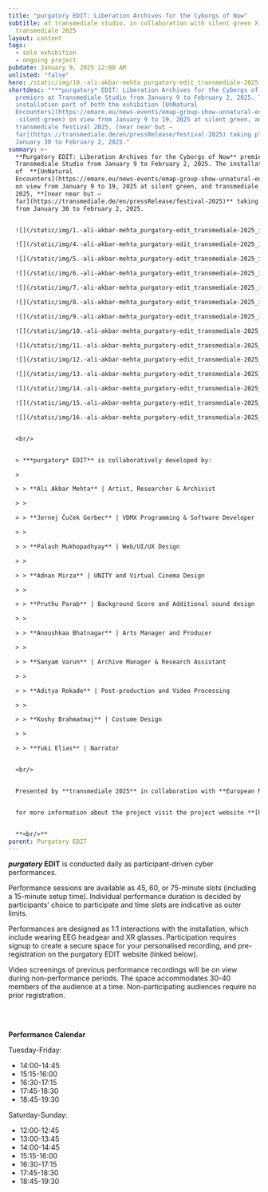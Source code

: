 ```yaml
---
title: "purgatory EDIT: Liberation Archives for the Cyborgs of Now"
subtitle: at transmediale studio, in collaboration with silent green X EMAP X
  transmediale 2025
layout: content
tags:
  - solo exhibition
  - ongoing project
pubdate: January 9, 2025 12:00 AM
unlisted: "false"
hero: /static/img/10.-ali-akbar-mehta_purgatory-edit_transmediale-2025_installation-view-10_-image-by-laura-fiorio_2025.jpg
shortdesc: "***purgatory* EDIT: Liberation Archives for the Cyborgs of Now**
  premiers at Transmediale Studio from January 9 to February 2, 2025. The
  installation part of both the exhibition [UnNatural
  Encounters](https://emare.eu/news-events/emap-group-show-unnatural-encounters\
  -silent-green) on view from January 9 to 19, 2025 at silent green, and
  transmediale festival 2025, [near near but —
  far](https://transmediale.de/en/pressRelease/festival-2025) taking place from
  January 30 to February 2, 2025."
summary: >-
  **Purgatory EDIT: Liberation Archives for the Cyborgs of Now** premiers at
  Transmediale Studio from January 9 to February 2, 2025. The installation part
  of  **[UnNatural
  Encounters](https://emare.eu/news-events/emap-group-show-unnatural-encounters-silent-green)**
  on view from January 9 to 19, 2025 at silent green, and transmediale festival
  2025, **[near near but —
  far](https://transmediale.de/en/pressRelease/festival-2025)** taking place
  from January 30 to February 2, 2025.


  ![](/static/img/1.-ali-akbar-mehta_purgatory-edit_transmediale-2025_installation-view-01_-image-by-laura-fiorio_2025.jpg)

  ![](/static/img/4.-ali-akbar-mehta_purgatory-edit_transmediale-2025_installation-view-04_-image-by-laura-fiorio_2025.jpg)

  ![](/static/img/5.-ali-akbar-mehta_purgatory-edit_transmediale-2025_installation-view-05_-image-by-laura-fiorio_2025.jpg)

  ![](/static/img/6.-ali-akbar-mehta_purgatory-edit_transmediale-2025_installation-view-06_-image-by-laura-fiorio_2025.jpg)

  ![](/static/img/7.-ali-akbar-mehta_purgatory-edit_transmediale-2025_installation-view-07_-image-by-laura-fiorio_2025.jpg)

  ![](/static/img/8.-ali-akbar-mehta_purgatory-edit_transmediale-2025_installation-view-08_-image-by-laura-fiorio_2025.jpg)

  ![](/static/img/9.-ali-akbar-mehta_purgatory-edit_transmediale-2025_installation-view-09_-image-by-laura-fiorio_2025.jpg)

  ![](/static/img/10.-ali-akbar-mehta_purgatory-edit_transmediale-2025_installation-view-10_-image-by-laura-fiorio_2025.jpg)

  ![](/static/img/11.-ali-akbar-mehta_purgatory-edit_transmediale-2025_installation-view-11_-image-by-laura-fiorio_2025.jpg)

  ![](/static/img/12.-ali-akbar-mehta_purgatory-edit_transmediale-2025_installation-view-12_-image-by-laura-fiorio_2025.jpg)

  ![](/static/img/13.-ali-akbar-mehta_purgatory-edit_transmediale-2025_installation-view-13_-image-by-laura-fiorio_2025.jpg)

  ![](/static/img/14.-ali-akbar-mehta_purgatory-edit_transmediale-2025_installation-view-14_-image-by-laura-fiorio_2025.jpg)

  ![](/static/img/15.-ali-akbar-mehta_purgatory-edit_transmediale-2025_installation-view-15_-image-by-laura-fiorio_2025.jpg)

  ![](/static/img/16.-ali-akbar-mehta_purgatory-edit_transmediale-2025_installation-view-16_-image-by-laura-fiorio_2025.jpg)


  <br/>


  > ***purgatory* EDIT** is collaboratively developed by:

  >

  > > **Ali Akbar Mehta** | Artist, Researcher & Archivist

  > >

  > > **Jernej Čuček Gerbec** | VDMX Programming & Software Developer

  > >

  > > **Palash Mukhopadhyay** | Web/UI/UX Design 

  > >

  > > **Adnan Mirza** | UNITY and Virtual Cinema Design

  > >

  > > **Pruthu Parab** | Background Score and Additional sound design

  > >

  > > **Anoushkaa Bhatnagar** | Arts Manager and Producer

  > >

  > > **Sanyam Varun** | Archive Manager & Research Assistant

  > >

  > > **Aditya Rokade** | Post-production and Video Processing

  > >

  > > **Koshy Brahmatmaj** | Costume Design

  > >

  > > **Yuki Elias** | Narrator


  <br/>


  Presented by **transmediale 2025** in collaboration with **European Media Art Platform** (EMAP) and **silent green Film Feld Forschung**. **Purgatory EDIT** has received development support from the EMAP residency program 2024 at **Werkleitz** co-funded by the **European Union**. The project is made possible by partial funding from **Taiteen Edistämiskeskus** and **Kone Säätio**, and travel funding from support from the **Finnland-Institut, Berlin** and **Goethe Institut/Max Mueller Bhavan, Mumbai**.


  for more information about the project visit the project website **[here](https://www.purgatoryedit.com/)**


  **<br/>**
parent: Purgatory EDIT
---
```

***purgatory* EDIT** is conducted daily as participant-driven cyber performances. 

Performance sessions are available as 45, 60, or 75-minute slots (including a 15-minute setup time). Individual performance duration is decided by participants’ choice to participate and time slots are indicative as outer limits.

Performances are designed as 1:1 interactions with the installation, which include wearing EEG headgear and XR glasses. Participation requires signup to create a secure space for your personalised recording, and pre-registration on the purgatory EDIT website (linked below).

Video screenings of previous performance recordings will be on view during non-performance periods. The space accommodates 30-40 members of the audience at a time. Non-participating audiences require no prior registration.

**<br/><br/>**

**Performance Calendar**

Tuesday-Friday: 

* 14:00-14:45 
* 15:15-16:00
* 16:30-17:15
* 17:45-18:30
* 18:45-19:30

Saturday-Sunday: 

* 12:00-12:45
* 13:00-13:45
* 14:00-14:45 
* 15:15-16:00
* 16:30-17:15
* 17:45-18:30
* 18:45-19:30
